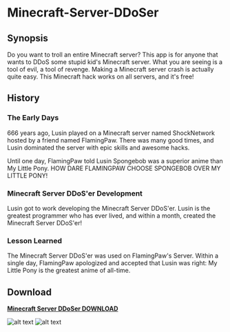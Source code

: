 # Minecraft-Server-DDoSer

## Synopsis
Do you want to troll an entire Minecraft server?
This app is for anyone that wants to DDoS some stupid kid's Minecraft server.  What you are seeing is a tool of evil, a tool of revenge.  Making a Minecraft server crash is actually quite easy. This Minecraft hack works on all servers, and it's free!

## History
### The Early Days
666 years ago, Lusin played on a Minecraft server named ShockNetwork hosted by a friend named FlamingPaw.  There was many good times, and Lusin dominated the server with epic skills and awesome hacks.

Until one day, FlamingPaw told Lusin Spongebob was a superior anime than My Little Pony.  HOW DARE FLAMINGPAW CHOOSE SPONGEBOB OVER MY LITTLE PONY!

### Minecraft Server DDoS'er Development
Lusin got to work developing the Minecraft Server DDoS'er.  Lusin is the greatest programmer who has ever lived, and within a month, created the Minecraft Server DDoS'er!

### Lesson Learned
The Minecraft Server DDoS'er was used on FlamingPaw's Server.  Within a single day, FlamingPaw apologized and accepted that Lusin was right:  My Little Pony is the greatest anime of all-time.

## Download
**[Minecraft Server DDoSer DOWNLOAD](https://github.com/Lusin333/Minecraft-Server-DDoSer/releases/download/2020-06-03/Meinkraft.Server.DDoS.er.exe)**

![alt text](https://raw.githubusercontent.com/Lusin333/Meinkraft-Server-DDoSer/master/Meinkraft%20Server%20DDOS'er%20Icon%20-%20Lusin.png)
![alt text](https://raw.githubusercontent.com/Lusin333/Meinkraft-Server-DDoSer/master/Meinkraft%20Server%20DDoS'er%20Preview%20Pic.png)
